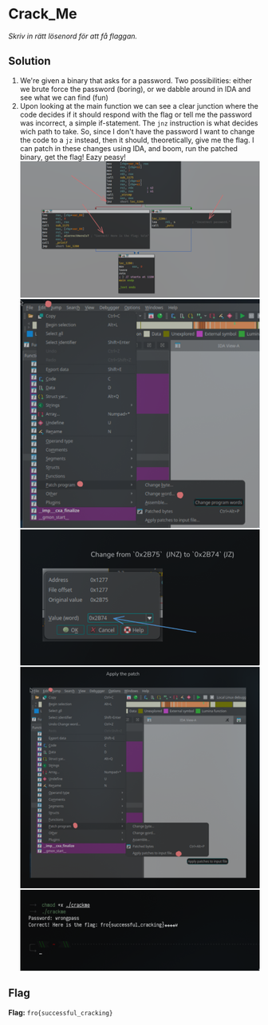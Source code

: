 # Crack_Me
*Skriv in rätt lösenord för att få flaggan.*

## Solution
1. We're given a binary that asks for a password. Two possibilities: either we brute force the password (boring), or we dabble around in IDA and see what we can find (fun)
2. Upon looking at the main function we can see a clear junction where the code decides if it should respond with the flag or tell me the password was incorrect, a simple if-statement. The `jnz` instruction is what decides wich path to take. So, since I don't have the password I want to change the code to a `jz` instead, then it should, theoretically, give me the flag. I can patch in these changes using IDA, and boom, run the patched binary, get the flag! Eazy peasy!
![Step 1](instructions/1.png)
![Step 2](instructions/2.png)
![Step 3](instructions/3.png)
![Step 4](instructions/4.png)
![Step 5](instructions/5.png)


## Flag
**Flag:** `fro{successful_cracking}`

